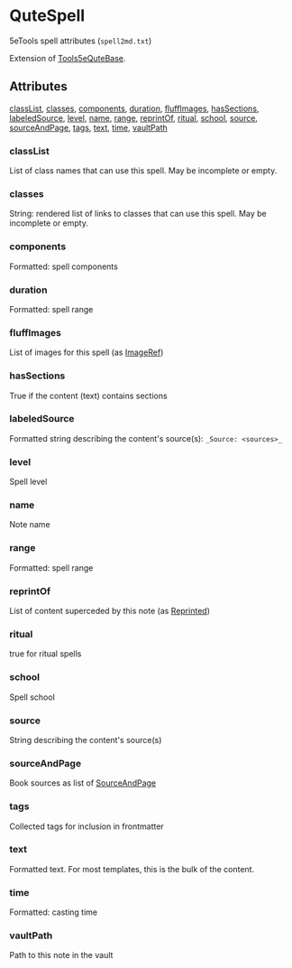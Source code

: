 # QuteSpell

5eTools spell attributes (`spell2md.txt`)

Extension of [Tools5eQuteBase](Tools5eQuteBase.md).

## Attributes

[classList](#classlist), [classes](#classes), [components](#components), [duration](#duration), [fluffImages](#fluffimages), [hasSections](#hassections), [labeledSource](#labeledsource), [level](#level), [name](#name), [range](#range), [reprintOf](#reprintof), [ritual](#ritual), [school](#school), [source](#source), [sourceAndPage](#sourceandpage), [tags](#tags), [text](#text), [time](#time), [vaultPath](#vaultpath)


### classList

List of class names that can use this spell. May be incomplete or empty.

### classes

String: rendered list of links to classes that can use this spell. May be incomplete or empty.

### components

Formatted: spell components

### duration

Formatted: spell range

### fluffImages

List of images for this spell (as [ImageRef](../ImageRef.md))

### hasSections

True if the content (text) contains sections

### labeledSource

Formatted string describing the content's source(s): `_Source: <sources>_`

### level

Spell level

### name

Note name

### range

Formatted: spell range

### reprintOf

List of content superceded by this note (as [Reprinted](../Reprinted.md))

### ritual

true for ritual spells

### school

Spell school

### source

String describing the content's source(s)

### sourceAndPage

Book sources as list of [SourceAndPage](../SourceAndPage.md)

### tags

Collected tags for inclusion in frontmatter

### text

Formatted text. For most templates, this is the bulk of the content.

### time

Formatted: casting time

### vaultPath

Path to this note in the vault
